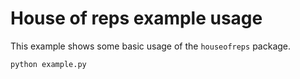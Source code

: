 # House of reps example usage

This example shows some basic usage of the `houseofreps` package.

```bash
python example.py
```